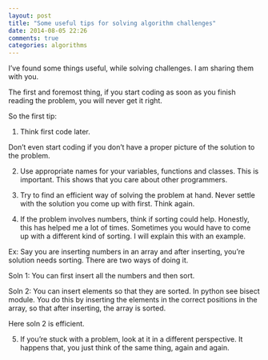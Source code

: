 ```yaml
---
layout: post
title: "Some useful tips for solving algorithm challenges"
date: 2014-08-05 22:26
comments: true
categories: algorithms
---
```


I’ve found some things useful, while solving challenges. I am sharing them with you.

The first and foremost thing, if you start coding as soon as you finish reading the 
problem, you will never get it right.

So the first tip: 
1. Think first code later.

Don’t even start coding if you don’t have a proper picture of the solution to the 
problem.

2. Use appropriate names for your variables, functions and classes. This is important.
This shows that you care about other programmers.

3. Try to find an efficient way of solving the problem at hand. Never settle with the
solution you come up with first. Think again. 

4. If the problem involves numbers, think if sorting could help. Honestly, this 
has helped me a lot of times. Sometimes you would have to come up with a different kind 
of sorting. I will explain this with an example.

Ex:
Say you are inserting numbers in an array and after inserting, you’re solution needs
sorting. There are two ways of doing it.

Soln 1:
You can first insert all the numbers and then sort.

Soln 2:
You can insert elements so that they are sorted. In python see bisect module.
You do this by inserting the elements in the correct positions in the array, 
so that after inserting, the array is sorted.

Here soln 2 is efficient. 

5. If you’re stuck with a problem, look at it in a different perspective. It happens that, you just think of the same thing, again and again. 


